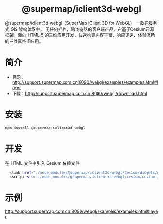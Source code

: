 # <center>@supermap/iclient3d-webgl</center>

 @supermap/iclient3d-webgl（SuperMap iClient 3D for WebGL） 一款在服务式 GIS 架构体系中， 无任何插件，跨浏览器的客户端产品。它基于Cesium开源框架，面向 HTML 5 的三维应用开发，快速构建内容丰富、响应迅速、体验流畅的三维真空间应用。

# 简介
- 官网：http://support.supermap.com.cn:8090/webgl/examples/examples.html#layer
- 下载：http://support.supermap.com.cn:8090/webgl/download.html


# 安装

``` bash
npm install @supermap/iclient3d-webgl
```

# 开发
 在 HTML 文件中引入 Cesium 依赖文件

``` bash
  <link href="./node_modules/@supermap/iclient3d-webgl/Cesium/Widgets/widgets.css" rel="stylesheet">
  <script src="./node_modules/@supermap/iclient3d-webgl/Cesium/Cesium.js"></script>
```

# 示例
 http://support.supermap.com.cn:8090/webgl/examples/examples.html#layer

